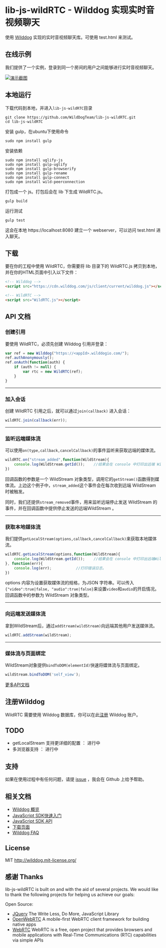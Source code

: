 # lib-js-wildRTC - Wilddog 实现实时音视频聊天

使用 [Wilddog](https://www.wilddog.com) 实现的实时音视频聊天库。可使用 test.html 来测试。

## 在线示例
我们提供了一个实例，登录到同一个房间的用户之间能够进行实时音视频聊天。

[![演示截图](./docs/screenshot.jpg)](https://wildrtc.wilddogapp.com/)

## 本地运行

下载代码到本地，并进入`lib-js-wildRTC`目录

	git clone https://github.com/WildDogTeam/lib-js-wildRTC.git
	cd lib-js-wildRTC

安装 gulp，在ubuntu下使用命令

	sudo npm install gulp

安装依赖

	sudo npm install uglify-js
	sudo npm install gulp-uglify
	sudo npm install gulp-browserify
	sudo npm install gulp-rename
	sudo npm install gulp-connect
	sudo npm install wild-peerconnection

打包成一个 js。打包后会在 lib 下生成 WildRTC.js。

	gulp build

运行测试

	gulp test

这会在本地 https://localhost:8080 建立一个 webserver，可以访问 test.html 进入聊天。

## 下载

要在你的工程中使用 WildRTC，你需要将 lib 目录下的 WildRTC.js 拷贝到本地，并在你的HTML页面中引入以下文件：

```html
<!-- Wilddog -->
<script src="https://cdn.wilddog.com/js/client/current/wilddog.js"></script>

<!-- WildRTC -->
<script src="WildRTC.js"></script>
```

## API 文档

### 创建引用

要使用 WildRTC，必须先创建 Wilddog 引用并登录：

```js
var ref = new Wilddog("https://<appId>.wilddogio.com/");
ref.authAnonymously();
ref.onAuth(function(auth) {
    if (auth != null) {
        var rtc = new WildRTC(ref);
    }
}
```

<hr>

### 加入会话

创建 WildRTC 引用之后，就可以通过`join(callback)` 进入会话：

```js
wildRTC.join(callback(err));
```
<hr>

### 监听远端媒体流

可以使用`on(type,callback,cancelCallback)`的事件监听来获取远端的媒体流。

```js
wildRTC.on("stream_added",function(WildStream){
	console.log(WildStream.getId());	//结果会在 console 中打印出远端 WildStream 的 Id
})
```

回调函数的参数是一个 WildStream 对象类型，调用它的`getStream()`函数得到媒体流。上边这个例子中，`stream_added`这个事件会在每次收到远端 WildStream 时被触发。

同时，我们还提供`stream_removed`事件，用来监听远端停止发送 WildStream 的事件，并在回调函数中提供停止发送的远端WildStream 。

<hr>

### 获取本地媒体流

我们提供`getLocalStream(options,callback,cancelCallback)`来获取本地媒体流。

```js
wildRTC.getLocalStream(options,function(WildStream){
	console.log(WildStream.getId());	//结果会在 console 中打印出远端WildStream的Id
}, function(err){
	console.log(err);			//打印错误日志。
})
```

options 内容为设置获取媒体流的规格，为JSON 字符串。可以传入`{"video":true|false, "audio":true|false}`来设置`video`和`audio`的开启情况。回调函数中的参数为 WildStream 对象类型。


<hr>

### 向远端发送媒体流

拿到WildStream后，通过`addStream(wildStream)`向远端其他用户发送媒体流。

```js
wildRTC.addStream(wildStream);
```

<hr>

### 媒体流与页面绑定

WildStream对象提供`bindToDOM(elementId)`快速将媒体流与页面绑定。

```js
wildStream.bindToDOM('self_view');
```

[更多API文档](./docs/api.md)

## 注册Wilddog

WildRTC 需要使用 Wilddog 数据库，你可以在此[注册](https://www.wilddog.com/my-account/signup) Wilddog 账户。

## TODO

- getLocalStream 支持更详细的配置 ： 进行中
- 多浏览器支持 ： 进行中

## 支持
如果在使用过程中有任何问题，请提 [issue](https://github.com/WildDogTeam/lib-js-wildRTC/issues) ，我会在 Github 上给予帮助。

## 相关文档

* [Wilddog 概览](https://z.wilddog.com/overview/introduction)
* [JavaScript SDK快速入门](https://z.wilddog.com/web/quickstart)
* [JavaScript SDK API](https://z.wilddog.com/web/api)
* [下载页面](https://www.wilddog.com/download/)
* [Wilddog FAQ](https://z.wilddog.com/questions)

## License
MIT
http://wilddog.mit-license.org/

## 感谢 Thanks

lib-js-wildRTC is built on and with the aid of several projects. We would like to thank the following projects for helping us achieve our goals:

Open Source:

* [JQuery](http://jquery.com) The Write Less, Do More, JavaScript Library
* [OpenWebRTC](http://www.openwebrtc.org/) A mobile-first WebRTC client framework for building native apps
* [WebRTC](https://webrtc.org/) WebRTC is a free, open project that provides browsers and mobile applications with Real-Time Communications (RTC) capabilities via simple APIs

